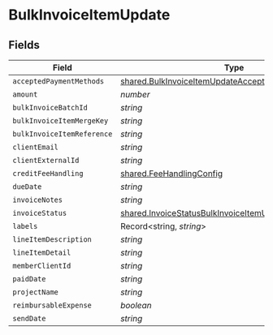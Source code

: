 # BulkInvoiceItemUpdate


## Fields

| Field                                                                                                                      | Type                                                                                                                       | Required                                                                                                                   | Description                                                                                                                |
| -------------------------------------------------------------------------------------------------------------------------- | -------------------------------------------------------------------------------------------------------------------------- | -------------------------------------------------------------------------------------------------------------------------- | -------------------------------------------------------------------------------------------------------------------------- |
| `acceptedPaymentMethods`                                                                                                   | [shared.BulkInvoiceItemUpdateAcceptedPaymentMethods](../../models/shared/bulkinvoiceitemupdateacceptedpaymentmethods.md)[] | :heavy_minus_sign:                                                                                                         | N/A                                                                                                                        |
| `amount`                                                                                                                   | *number*                                                                                                                   | :heavy_minus_sign:                                                                                                         | N/A                                                                                                                        |
| `bulkInvoiceBatchId`                                                                                                       | *string*                                                                                                                   | :heavy_minus_sign:                                                                                                         | N/A                                                                                                                        |
| `bulkInvoiceItemMergeKey`                                                                                                  | *string*                                                                                                                   | :heavy_minus_sign:                                                                                                         | N/A                                                                                                                        |
| `bulkInvoiceItemReference`                                                                                                 | *string*                                                                                                                   | :heavy_minus_sign:                                                                                                         | N/A                                                                                                                        |
| `clientEmail`                                                                                                              | *string*                                                                                                                   | :heavy_minus_sign:                                                                                                         | N/A                                                                                                                        |
| `clientExternalId`                                                                                                         | *string*                                                                                                                   | :heavy_minus_sign:                                                                                                         | N/A                                                                                                                        |
| `creditFeeHandling`                                                                                                        | [shared.FeeHandlingConfig](../../models/shared/feehandlingconfig.md)                                                       | :heavy_minus_sign:                                                                                                         | N/A                                                                                                                        |
| `dueDate`                                                                                                                  | *string*                                                                                                                   | :heavy_minus_sign:                                                                                                         | N/A                                                                                                                        |
| `invoiceNotes`                                                                                                             | *string*                                                                                                                   | :heavy_minus_sign:                                                                                                         | N/A                                                                                                                        |
| `invoiceStatus`                                                                                                            | [shared.InvoiceStatusBulkInvoiceItemUpdate](../../models/shared/invoicestatusbulkinvoiceitemupdate.md)                     | :heavy_minus_sign:                                                                                                         | N/A                                                                                                                        |
| `labels`                                                                                                                   | Record<string, *string*>                                                                                                   | :heavy_minus_sign:                                                                                                         | N/A                                                                                                                        |
| `lineItemDescription`                                                                                                      | *string*                                                                                                                   | :heavy_minus_sign:                                                                                                         | N/A                                                                                                                        |
| `lineItemDetail`                                                                                                           | *string*                                                                                                                   | :heavy_minus_sign:                                                                                                         | N/A                                                                                                                        |
| `memberClientId`                                                                                                           | *string*                                                                                                                   | :heavy_minus_sign:                                                                                                         | N/A                                                                                                                        |
| `paidDate`                                                                                                                 | *string*                                                                                                                   | :heavy_minus_sign:                                                                                                         | N/A                                                                                                                        |
| `projectName`                                                                                                              | *string*                                                                                                                   | :heavy_minus_sign:                                                                                                         | N/A                                                                                                                        |
| `reimbursableExpense`                                                                                                      | *boolean*                                                                                                                  | :heavy_minus_sign:                                                                                                         | N/A                                                                                                                        |
| `sendDate`                                                                                                                 | *string*                                                                                                                   | :heavy_minus_sign:                                                                                                         | N/A                                                                                                                        |